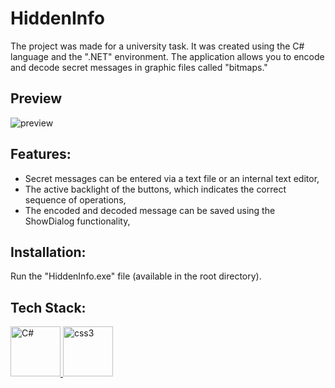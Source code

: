 # HiddenInfo

The project was made for a university task. It was created using the C# language and the ".NET" environment. The application allows you to encode and decode secret messages in graphic files called "bitmaps."

## Preview

![preview](https://user-images.githubusercontent.com/116505961/209412046-397f07f1-6658-48be-bf4e-fc5d53c5c5e0.JPG)

## Features:

- Secret messages can be entered via a text file or an internal text editor,
- The active backlight of the buttons, which indicates the correct sequence of operations,
- The encoded and decoded message can be saved using the ShowDialog functionality,

## Installation:

Run the "HiddenInfo.exe" file (available in the root directory).

## Tech Stack:

<p align="left"> <a href="https://www.w3schools.com/cs/index.php/" target="_blank" rel="noreferrer"> <img src="https://seeklogo.com/images/C/c-sharp-c-logo-02F17714BA-seeklogo.com.png" alt="C#" width="80" height="80"/> </a> <a href="https://www.w3schools.com/cs/" target="_blank" rel="noreferrer"> </a> <a href="http://www.w3schools.me/aspnetcore/asp-net-core-tutorial" target="_blank" rel="noreferrer"> <img src="https://upload.wikimedia.org/wikipedia/commons/thumb/e/ee/.NET_Core_Logo.svg/768px-.NET_Core_Logo.svg.png" alt="css3" width="80" height="80"/> </a>
